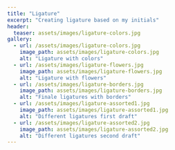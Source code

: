 ```yaml
---
title: "Ligature"
excerpt: "Creating ligature based on my initials"
header:
  teaser: assets/images/ligature-colors.jpg
gallery:
  - url: /assets/images/ligature-colors.jpg
    image_path: assets/images/ligature-colors.jpg
    alt: "Ligature with colors"
  - url: /assets/images/ligature-flowers.jpg
    image_path: assets/images/ligature-flowers.jpg
    alt: "Ligature with flowers"
  - url: /assets/images/ligature-borders.jpg
    image_path: assets/images/ligature-borders.jpg
    alt: "Finale ligatures with borders"
  - url: /assets/images/ligature-assorted1.jpg
    image_path: assets/images/ligature-assorted1.jpg
    alt: "Different ligatures first draft"
  - url: /assets/images/ligature-assorted2.jpg
    image_path: assets/images/ligature-assorted2.jpg
    alt: "Different ligatures second draft"
---
```

